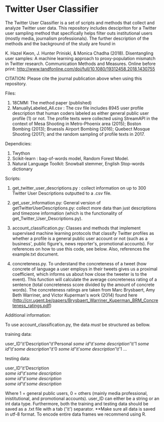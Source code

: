 # Twitter User Classifier

The Twitter User Classifier is a set of scripts and methods that collect and analyze Twitter user data. This repository includes descipriton for a Twitter user sampling method that specifically helps filter outs institutional users (mostly media, journalism professionals). 
The further description of the methods and the background of the study are found in

K. Hazel Kwon, J. Hunter Priniski, & Monica Chadha (2018). Disentangling user samples: A machine learning approach to proxy-population mismatch in Twitter research. Communication Methods and Measures. Online before print:  http://www.tandfonline.com/doi/full/10.1080/19312458.2018.1430755 

CITATION: Please cite the journal publication above when using this repository.

Files: 
1. 18CMM: The method paper (published)
2. ManuallyLabeled_All.csv : The csv file includes 8945 user profile description that human coders labeled as either general public user profile (1) or not. The profile texts were collected using StreamAPI in the context of Mesa Shooting in Metro-Phoenix area (2015); Boston Bombing (2013); Bruessls Airport Bombing (2016); Quebect Mosque Shooting (2017); and the random sampling of profile texts in 2017. 

Dependicies:
1. Twython 
2. Scikit-learn : bag-of-words model, Random Forest Model.
3. Natural Language Toolkit: Snowball stemmer, English Stop-words dictionary


Scripts:

1. get_twitter_user_descriptions.py : collect information on up to 300 Twitter User Descriptions outputted to a .csv file.

2. get_user_information.py: General version of getTwitterUserDescriptions.py: collect more data than just descriptions and timezone information (which is the functionality of get_Twitter_User_Descriptions.py). 

3. account_classification.py: Classes and methods that implement supervised machine learning protocols that classify Twitter profiles as whether a profile is a general public user account or not (such as a business', public figure's, news reporter's, promotional accounts). For references on how to use this code, see below.  Also, references the example.txt document.   
                          
4.  concreteness.py. To understand the concreteness of a tweet (how concrete of language a user employs in their tweets gives us  a proximal coefficient, which informs us about how close the tweeter is to the event).  This function will calculate the average concreteness rating of a sentence (total concreteness score divided by the amount of concrete words). The concreteness ratings are taken from Marc Brysbaert, Amy Beth Warriner, and  Victor Kuperman's work (2014) found here (http://crr.ugent.be/papers/Brysbaert_Warriner_Kuperman_BRM_Concreteness_ratings.pdf)

Additional information:

To use account_classification.py, the data *must* be structured as bellow.

training data:

user_ID'\t'Description'\t'Personal
*some id*'\t'*some description*'\t'1
*some id*'\t'*some description*'\t'0
*some id*'\t'*some description*'\t'1
  ...
  
testing data:

user_ID'\t'Description         
*some id*'\t'*some description*   
*some id*'\t'*some description*   
*some id*'\t'*some description*  
  
Where 1 = general public users, 0 = others (mainly media professional, inistitutional, and promotional accounts).  user_ID can either be a string or an int data type. Furthermore, both the training and testing data should be saved as a .txt file with a tab ('\t') separator. 
**Make sure all data is saved in utf-8 format. To encode entire data frames we recommend using R. 
 


  
  
